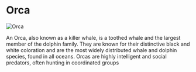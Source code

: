 # Orca

![Orca](https://www.google.com/url?sa=i&url=https%3A%2F%2Fwww.loroparque.com%2Fen%2Forca-morgan-the-oblivious-martyr%2F&psig=AOvVaw3VuLQ38bIIExs2dl_dc1wJ&ust=1754829913175000&source=images&cd=vfe&opi=89978449&ved=0CBUQjRxqFwoTCICl0oHh_Y4DFQAAAAAdAAAAABAE)


An Orca, also known as a killer whale, is a toothed whale and the largest member of the dolphin family. They are known for their distinctive black and white coloration and are the most widely distributed whale and dolphin species, found in all oceans. Orcas are highly intelligent and social predators, often hunting in coordinated groups
